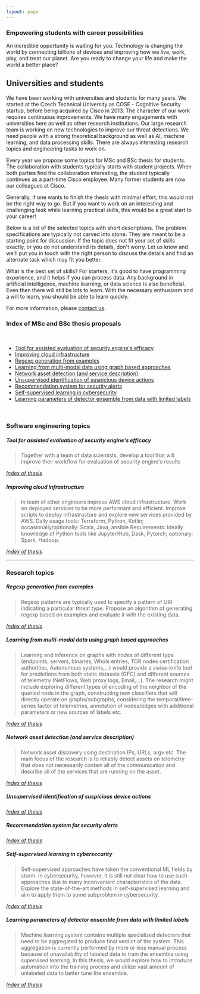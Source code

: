 ```yaml
---
layout: page
---
```


<script>
    import Banner from '../lib/Banner.svelte';
    import Section from '../lib/Section.svelte';
</script>

<Banner img="img/banner-students.jpg">

### Empowering students with career possibilities

An incredible opportunity is waiting for you.
Technology is changing the world by connecting billions of devices
and improving how we live, work, play, and treat our planet.
Are you ready to change your life and make the world a better place?

</Banner>

<Section>

# Universities and students

We have been working with universities and students for many years. We started at the Czech Technical University as COSE - Cognitive Security startup, before being acquired by Cisco in 2013. The character of our work requires continuous improvements. We have many engagements with universities here as well as other research institutions. Our large research team is working on new technologies to improve our threat detections. We need people with a strong theoretical background as well as AI, machine learning, and data processing skills. There are always interesting research topics and engineering tasks to work on.

Every year we propose some topics for MSc and BSc thesis for students. The collaboration with students typically starts with student projects. When both parties find the collaboration interesting, the student typically continues as a part-time Cisco employee. Many former students are now our colleagues at Cisco.

Generally, if one wants to finish the thesis with minimal effort, this would not be the right way to go. But if you want to work on an interesting and challenging task while learning practical skills, this would be a great start to your career!

Below is a list of the selected topics with short descriptions. The problem specifications are typically not carved into stone. They are meant to be a starting point for discussion. If the topic does not fit your set of skills exactly, or you do not understand its details, don't worry. Let us know and we'll put you in touch with the right person to discuss the details and find an alternate task which may fit you better.

What is the best set of skills? For starters, it's good to have programming experience, and it helps if you can process data. Any background in artificial intelligence, machine learning, or data science is also beneficial. Even then there will still be lots to learn. With the necessary enthusiasm and a will to learn, you should be able to learn quickly.

For more information, please [contact us](#/contact).

</Section>

<Section gray={true}>

<a name="Indexofthesis"></a>

### Index of MSc and BSc thesis proposals

<br/>

- [Tool for assisted evaluation of security engine's efficacy](#/students/ToolForAssistedEvaluation)
- [Improving cloud infrastructure](#/students/Improvingcloudinfrastructure)
- [Regexp generation from examples](#/students/ToolForAssistedEvaluation)
- [Learning from multi-modal data using graph based approaches](#/students/Learningfrommultimodaldatausinggraphbasedapproaches)
- [Network asset detection (and service description)](#/students/Networkassetdetectionandservicedescription)
- [Unsupervised identification of suspicious device actions](#/students/Unsupervisedidentificationofsuspiciousdeviceactions)
- [Recommendation system for security alerts](#/students/Recommendationsystemforsecurityalerts)
- [Self-supervised learning in cybersecurity](#/students/Selfsupervisedlearningincybersecurity)
- [Learning parameters of detector ensemble from data with limited labels](#/students/Learningparametersofdetectorensemblefromdatawithlimitedlabels)

<br/>

</Section>

<Section>

<a name="Softwareengineeringtopics"></a>

### Software engineering topics

<a name="ToolForAssistedEvaluation"></a>

##### Tool for assisted evaluation of security engine's efficacy

> Together with a team of data scientists, develop a tool that will improve their workflow for evaluation of security engine's results

[_Index of thesis_](#/students/Indexofthesis)

<a name="Improvingcloudinfrastructure"></a>

##### Improving cloud infrastructure

> In team of other engineers improve AWS cloud infrastructure. Work on deployed services to be more performant and efficient. Improve scripts to deploy infrastructure and explore new services provided by AWS. Daily usage tools: Terraform, Python, Kotlin; occasionally/optionally: Scala, Java, ansible
Requirements: Ideally knowledge of Python tools like Jupyter/Hub, Dask, Pytorch; optionaly: Spark, Hadoop.

[_Index of thesis_](#/students/Indexofthesis)

---

<a name="Researchtopics"></a>

### Research topics

<a name="Regexpgenerationfromexamples"></a>

##### Regexp generation from examples

> Regexp patterns are typically used to specify a pattern of URI indicating a particular threat type.
> Propose an algorithm of generating regexp based on examples and evaluate it with the existing data.

[_Index of thesis_](#/students/Indexofthesis)

<a name="Learningfrommultimodaldatausinggraphbasedapproaches"></a>

##### Learning from multi-modal data using graph based approaches

> Learning and inference on graphs with nodes of different type (endpoints, servers, binaries, WhoIs entries, TOR nodes certification authorities, Autonomous systems,...) would provide a swiss-knife tool for 
> predictions from both static datasets (GFC) and different sources of telemetry (NetFlows, Web proxy logs, Email,...). The research might include exploring different types of encoding of the neighbor of the queried 
> node in the graph, constructing new classifiers that will directly operate on graphs/subgraphs, considering the temporal/time-series factor of telemetries, annotation of nodes/edges with additional parameters or new 
> sources of labels etc.

[_Index of thesis_](#/students/Indexofthesis)

<a name="Networkassetdetectionandservicedescription"></a>

##### Network asset detection (and service description)

> Network asset discovery using destination IPs, URLs, argv etc. The main focus of the research is to reliably detect assets on telemetry that does not necessarily contain all of the communication and describe all of the services that are running on the asset.

[_Index of thesis_](#/students/Indexofthesis)

<a name="Unsupervisedidentificationofsuspiciousdeviceactions"></a>

##### Unsupervised identification of suspicious device actions

[_Index of thesis_](#/students/Indexofthesis)

<a name="Recommendationsystemforsecurityalerts"></a>

##### Recommendation system for security alerts

[_Index of thesis_](#/students/Indexofthesis)

<a name="Selfsupervisedlearningincybersecurity"></a>

##### Self-supervised learning in cybersecurity

> Self-supervised approaches have taken the conventional ML fields by storm. In cybersecurity, however, it is still not clear how to use such approaches due to many inconvenient characteristics of the data. Explore the state-of-the-art methods in self-supervised learning and aim to apply them to some subproblem in cybersecurity.

[_Index of thesis_](#/students/Indexofthesis)

<a name="Learningparametersofdetectorensemblefromdatawithlimitedlabels"></a>

##### Learning parameters of detector ensemble from data with limited labels

> Machine learning system contains multiple specialized detectors that need to be aggregated to produce final verdict of the system. This aggregation is currently performed by more or less manual process because of unavailability of labeled data to train the ensemble using supervised learning. In this thesis, we would explore how to introduce automation into the training process and utilize vast amount of unlabeled data to better tune the ensemble.

[_Index of thesis_](#/students/Indexofthesis)

</Section>
